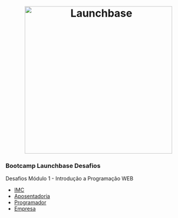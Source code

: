 <h1 align="center">
    <img alt="Launchbase" src="https://storage.googleapis.com/golden-wind/bootcamp-launchbase/logo.png" width="400px" />
</h1>

<h3>
    Bootcamp Launchbase Desafios
</h3>

Desafios Módulo 1 - Introdução a Programação WEB
- [IMC](/01-1-imc.js)
- [Aposentadoria](/01-1-aposentadoria.js)
- [Programador](/01-1-programador.js)
- [Empresa](/01-1-empresa.js)

